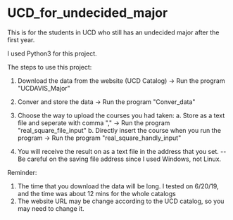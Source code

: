 # UCD_for_undecided_major
This is for the students in UCD who still has an undecided major after the first year.

I used Python3 for this project.

The steps to use this project:
  1. Download the data from the website (UCD Catalog) -> Run the program "UCDAVIS_Major"
  
  2. Conver and store the data -> Run the program "Conver_data"
  
  3. Choose the way to upload the courses you had taken:
      a. Store as a text file and seperate with comma "," -> Run the program "real_square_file_input" 
      b. Directly insert the course when you run the program -> Run the program "real_square_handly_input"
  
  4. You will receive the result on as a text file in the address that you set. 
     -- Be careful on the saving file address since I used Windows, not Linux. 
 
Reminder:
  1. The time that you download the data will be long. I tested on 6/20/19, and the time was about 12 mins for the whole catalogs
  2. The website URL may be change according to the UCD catalog, so you may need to change it.

